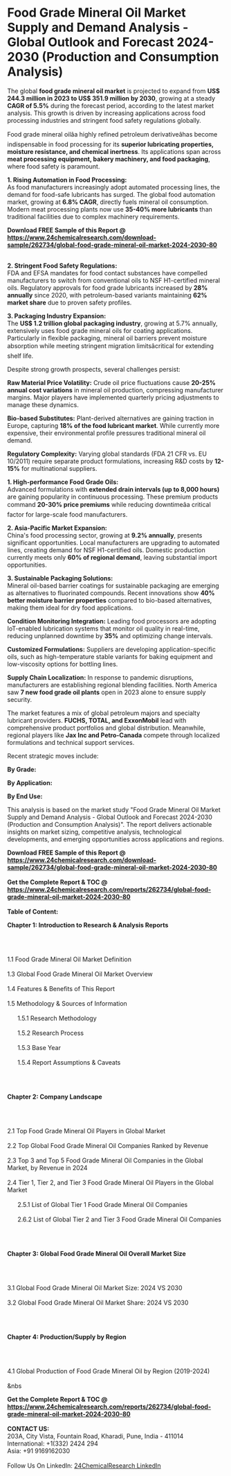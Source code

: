 <h1>Food Grade Mineral Oil Market Supply and Demand Analysis - Global Outlook and Forecast 2024-2030 (Production and Consumption Analysis)</h1><p>The global <strong>food grade mineral oil market</strong> is projected to expand from <strong>US$ 244.3 million in 2023 to US$ 351.9 million by 2030</strong>, growing at a steady <strong>CAGR of 5.5%</strong> during the forecast period, according to the latest market analysis. This growth is driven by increasing applications across food processing industries and stringent food safety regulations globally.</p><p>Food grade mineral oilâa highly refined petroleum derivativeâhas become indispensable in food processing for its <strong>superior lubricating properties, moisture resistance, and chemical inertness</strong>. Its applications span across <strong>meat processing equipment, bakery machinery, and food packaging</strong>, where food safety is paramount.</p><p><strong>1. Rising Automation in Food Processing:</strong><br>
As food manufacturers increasingly adopt automated processing lines, the demand for food-safe lubricants has surged. The global food automation market, growing at <strong>6.8% CAGR</strong>, directly fuels mineral oil consumption. Modern meat processing plants now use <strong>35-40% more lubricants</strong> than traditional facilities due to complex machinery requirements.</p><div><b>Download FREE Sample of this Report @ 
            <a href="https://www.24chemicalresearch.com/download-sample/262734/global-food-grade-mineral-oil-market-2024-2030-80">
            https://www.24chemicalresearch.com/download-sample/262734/global-food-grade-mineral-oil-market-2024-2030-80</a></b></div><br><p><strong>2. Stringent Food Safety Regulations:</strong><br>
FDA and EFSA mandates for food contact substances have compelled manufacturers to switch from conventional oils to NSF H1-certified mineral oils. Regulatory approvals for food grade lubricants increased by <strong>28% annually</strong> since 2020, with petroleum-based variants maintaining <strong>62% market share</strong> due to proven safety profiles.</p><p><strong>3. Packaging Industry Expansion:</strong><br>
The <strong>US$ 1.2 trillion global packaging industry</strong>, growing at 5.7% annually, extensively uses food grade mineral oils for coating applications. Particularly in flexible packaging, mineral oil barriers prevent moisture absorption while meeting stringent migration limitsâcritical for extending shelf life.</p><p>Despite strong growth prospects, several challenges persist:</p><p><strong>Raw Material Price Volatility:</strong> Crude oil price fluctuations cause <strong>20-25% annual cost variations</strong> in mineral oil production, compressing manufacturer margins. Major players have implemented quarterly pricing adjustments to manage these dynamics.</p><p><strong>Bio-based Substitutes:</strong> Plant-derived alternatives are gaining traction in Europe, capturing <strong>18% of the food lubricant market</strong>. While currently more expensive, their environmental profile pressures traditional mineral oil demand.</p><p><strong>Regulatory Complexity:</strong> Varying global standards (FDA 21 CFR vs. EU 10/2011) require separate product formulations, increasing R&amp;D costs by <strong>12-15%</strong> for multinational suppliers.</p><p><strong>1. High-performance Food Grade Oils:</strong><br>
Advanced formulations with <strong>extended drain intervals (up to 8,000 hours)</strong> are gaining popularity in continuous processing. These premium products command <strong>20-30% price premiums</strong> while reducing downtimeâa critical factor for large-scale food manufacturers.</p><p><strong>2. Asia-Pacific Market Expansion:</strong><br>
China's food processing sector, growing at <strong>9.2% annually</strong>, presents significant opportunities. Local manufacturers are upgrading to automated lines, creating demand for NSF H1-certified oils. Domestic production currently meets only <strong>60% of regional demand</strong>, leaving substantial import opportunities.</p><p><strong>3. Sustainable Packaging Solutions:</strong><br>
Mineral oil-based barrier coatings for sustainable packaging are emerging as alternatives to fluorinated compounds. Recent innovations show <strong>40% better moisture barrier properties</strong> compared to bio-based alternatives, making them ideal for dry food applications.</p><p><strong>Condition Monitoring Integration:</strong> Leading food processors are adopting IoT-enabled lubrication systems that monitor oil quality in real-time, reducing unplanned downtime by <strong>35%</strong> and optimizing change intervals.</p><p><strong>Customized Formulations:</strong> Suppliers are developing application-specific oils, such as high-temperature stable variants for baking equipment and low-viscosity options for bottling lines.</p><p><strong>Supply Chain Localization:</strong> In response to pandemic disruptions, manufacturers are establishing regional blending facilities. North America saw <strong>7 new food grade oil plants</strong> open in 2023 alone to ensure supply security.</p><p>The market features a mix of global petroleum majors and specialty lubricant providers. <strong>FUCHS, TOTAL, and ExxonMobil</strong> lead with comprehensive product portfolios and global distribution. Meanwhile, regional players like <strong>Jax Inc and Petro-Canada</strong> compete through localized formulations and technical support services.</p><p>Recent strategic moves include:</p><p><strong>By Grade:</strong></p><p><strong>By Application:</strong></p><p><strong>By End Use:</strong></p><p>This analysis is based on the market study "Food Grade Mineral Oil Market Supply and Demand Analysis - Global Outlook and Forecast 2024-2030 (Production and Consumption Analysis)". The report delivers actionable insights on market sizing, competitive analysis, technological developments, and emerging opportunities across applications and regions.</p><div><b>Download FREE Sample of this Report @ 
            <a href="https://www.24chemicalresearch.com/download-sample/262734/global-food-grade-mineral-oil-market-2024-2030-80">
            https://www.24chemicalresearch.com/download-sample/262734/global-food-grade-mineral-oil-market-2024-2030-80</a></b></div><br><div><b>Get the Complete Report & TOC @ 
            <a href="https://www.24chemicalresearch.com/reports/262734/global-food-grade-mineral-oil-market-2024-2030-80">
            https://www.24chemicalresearch.com/reports/262734/global-food-grade-mineral-oil-market-2024-2030-80</a></b></div><br>
            <b>Table of Content:</b><p><p><strong>Chapter 1: Introduction to Research &amp; Analysis Reports</strong></p><br />
<br />
<p>1.1 Food Grade Mineral Oil Market Definition<br /><br />
1.3 Global Food Grade Mineral Oil Market Overview<br /><br />
1.4 Features &amp; Benefits of This Report<br /><br />
1.5 Methodology &amp; Sources of Information<br /><br />
&nbsp;&nbsp;&nbsp;&nbsp;&nbsp; 1.5.1 Research Methodology<br /><br />
&nbsp;&nbsp;&nbsp;&nbsp;&nbsp; 1.5.2 Research Process<br /><br />
&nbsp;&nbsp;&nbsp;&nbsp;&nbsp; 1.5.3 Base Year<br /><br />
&nbsp;&nbsp;&nbsp;&nbsp;&nbsp; 1.5.4 Report Assumptions &amp; Caveats</p><br />
<br />
<p><strong>Chapter 2: Company Landscape</strong></p><br />
<br />
<p>2.1 Top Food Grade Mineral Oil Players in Global Market<br /><br />
2.2 Top Global Food Grade Mineral Oil Companies Ranked by Revenue<br /><br />
2.3 Top 3 and Top 5 Food Grade Mineral Oil Companies in the Global Market, by Revenue in 2024<br /><br />
2.4 Tier 1, Tier 2, and Tier 3 Food Grade Mineral Oil Players in the Global Market<br /><br />
&nbsp;&nbsp;&nbsp;&nbsp;&nbsp; 2.5.1 List of Global Tier 1 Food Grade Mineral Oil Companies<br /><br />
&nbsp;&nbsp;&nbsp;&nbsp;&nbsp; 2.6.2 List of Global Tier 2 and Tier 3 Food Grade Mineral Oil Companies</p><br />
<br />
<p><strong>Chapter 3: Global Food Grade Mineral Oil Overall Market Size</strong></p><br />
<br />
<p>3.1 Global Food Grade Mineral Oil Market Size: 2024 VS 2030<br /><br />
3.2 Global Food Grade Mineral Oil Market Share: 2024 VS 2030</p><br />
<br />
<p><strong>Chapter 4: Production/Supply by Region</strong></p><br />
<br />
<p>4.1 Global Production of Food Grade Mineral Oil by Region (2019-2024)<br /><br />
&nbs</p><div><b>Get the Complete Report & TOC @ 
            <a href="https://www.24chemicalresearch.com/reports/262734/global-food-grade-mineral-oil-market-2024-2030-80">
            https://www.24chemicalresearch.com/reports/262734/global-food-grade-mineral-oil-market-2024-2030-80</a></b></div><br><b>CONTACT US:</b><br>
            203A, City Vista, Fountain Road, Kharadi, Pune, India - 411014<br>
            International: +1(332) 2424 294<br>
            Asia: +91 9169162030 <br><br>
            Follow Us On LinkedIn: <a href="https://www.linkedin.com/company/24chemicalresearch/">24ChemicalResearch LinkedIn</a>